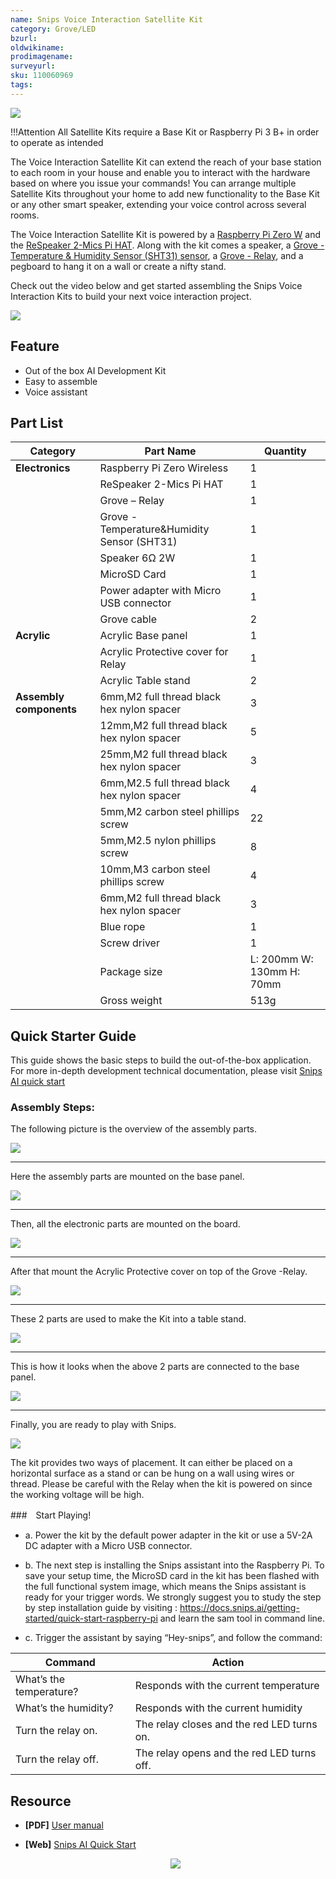 ```yaml
---
name: Snips Voice Interaction Satellite Kit
category: Grove/LED
bzurl: 
oldwikiname: 
prodimagename:
surveyurl: 
sku: 110060969
tags:
---
```


![](https://files.seeedstudio.com/wiki/Snips_Voice_Interaction_Satellite_Kit/img/wiki.jpg)


!!!Attention
        All Satellite Kits require a Base Kit or Raspberry Pi 3 B+ in order to operate as intended


The Voice Interaction Satellite Kit can extend the reach of your base station to each room in your house and enable you to interact with the hardware based on where you issue your commands! You can arrange multiple Satellite Kits throughout your home to add new functionality to the Base Kit or any other smart speaker, extending your voice control across several rooms.


The Voice Interaction Satellite Kit is powered by a [Raspberry Pi Zero W](https://www.seeedstudio.com/Seeedstudio-Raspberry-Pi-Zero-W-Barebones-Kit-p-2966.html) and the [ReSpeaker 2-Mics Pi HAT](https://www.seeedstudio.com/ReSpeaker-2-Mics-Pi-HAT-p-2874.html). Along with the kit comes a speaker, a [Grove - Temperature & Humidity Sensor (SHT31) sensor](https://www.seeedstudio.com/Grove-Temperature-Humidity-Sensor-SHT3-p-2655.html), a [Grove - Relay](https://www.seeedstudio.com/Grove-Relay-p-769.html), and a pegboard to hang it on a wall or create a nifty stand.


Check out the video below and get started assembling the Snips Voice Interaction Kits to build your next voice interaction project.


<p style=":center"><a href="https://www.seeedstudio.com/Snips_Voice_Interaction_Satellite_Kit.html" target="_blank"><img src="https://files.seeedstudio.com/wiki/Seeed-WiKi/docs/images/300px-Get_One_Now_Banner-ragular.png" /></a></p>


## Feature 

- Out of the box AI Development Kit
- Easy to assemble
- Voice assistant

## Part List

|Category|Part Name|Quantity|
|---|---|---|
|**Electronics**|Raspberry Pi Zero Wireless|1|
||ReSpeaker 2-Mics Pi HAT|1|
||Grove – Relay|1|
||Grove - Temperature&Humidity Sensor (SHT31)|1|
||Speaker 6Ω 2W|1|
||MicroSD Card|1|
||Power adapter with Micro USB connector|1|
||Grove cable|2|
|**Acrylic**|Acrylic Base panel |1|
||Acrylic Protective cover for Relay|1|
||Acrylic Table stand |2|
|**Assembly components**|6mm,M2 full thread black hex nylon spacer |3|
||12mm,M2 full thread black hex nylon spacer |5|
||25mm,M2 full thread black hex nylon spacer |3|
||6mm,M2.5 full thread black hex nylon spacer |4|
||5mm,M2 carbon steel phillips screw |22|
||5mm,M2.5 nylon phillips screw |8|
||10mm,M3 carbon steel phillips screw|4|
||6mm,M2 full thread black hex nylon spacer |3|
||Blue rope|1|
||Screw driver|1|
||Package size|L: 200mm W: 130mm H: 70mm|
||Gross weight|513g|




## Quick Starter Guide

This guide shows the basic steps to build the out-of-the-box application. For more in-depth development technical documentation, please visit [Snips AI quick start](https://docs.snips.ai/the-maker-kit/dev-kit)


### Assembly Steps:

The following picture is the overview of the assembly parts.

![](https://files.seeedstudio.com/wiki/Snips_Voice_Interaction_Base_Kit/img/s1.jpg)

---
Here the assembly parts are mounted on the base panel.


![](https://files.seeedstudio.com/wiki/Snips_Voice_Interaction_Base_Kit/img/s2.jpg)

---

Then, all the electronic parts are mounted on the board.

![](https://files.seeedstudio.com/wiki/Snips_Voice_Interaction_Base_Kit/img/s3.jpg)

---

After that mount the Acrylic Protective cover on top of the Grove -Relay.


![](https://files.seeedstudio.com/wiki/Snips_Voice_Interaction_Base_Kit/img/s4.jpg)

---

These 2 parts are used to make the Kit into a table stand.

![](https://files.seeedstudio.com/wiki/Snips_Voice_Interaction_Base_Kit/img/s5.jpg)


---

This is how it looks when the above 2 parts are connected to the base panel.

![](https://files.seeedstudio.com/wiki/Snips_Voice_Interaction_Base_Kit/img/s6.jpg)


---

Finally, you are ready to play with Snips.

![](https://files.seeedstudio.com/wiki/Snips_Voice_Interaction_Base_Kit/img/s7.jpg)



The kit provides two ways of placement. It can either be placed on a horizontal surface as a stand or can be hung on a wall using wires or thread.
Please be careful with the Relay when the kit is powered on since the working voltage will be high.


###　Start Playing!

- a. Power the kit by the default power adapter in the kit or use a 5V-2A DC adapter with a Micro USB connector.

- b. The next step is installing the Snips assistant into the Raspberry Pi. To save your setup time, the MicroSD card in the kit has been flashed with the full functional system image, which means the Snips assistant is ready for your trigger words. We strongly suggest you to study the step by step installation guide by visiting : https://docs.snips.ai/getting-started/quick-start-raspberry-pi and learn the sam tool in command line.

- c. Trigger the assistant by saying “Hey-snips”, and follow the command:


Command	| Action
---|---
What’s the temperature?	| Responds with the current temperature
What’s the humidity? |	Responds with the current humidity
Turn the relay on.	| The relay closes and the red LED turns on.
Turn the relay off.	| The relay opens and the red LED turns off.


## Resource

- **[PDF]** [User manual](https://files.seeedstudio.com/wiki/Snips_Voice_Interaction_Base_Kit/res/User%20manual.pdf)

- **[Web]** [Snips AI Quick Start](https://docs.snips.ai/the-maker-kit/dev-kit)<br /><p style="text-align:center"><a href="https://www.seeedstudio.com/act-4.html?utm_source=wiki&utm_medium=wikibanner&utm_campaign=newproducts" target="_blank"><img src="https://files.seeedstudio.com/wiki/Wiki_Banner/new_product.jpg" /></a></p>